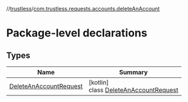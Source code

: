 //[trustless](../../index.md)/[com.trustless.requests.accounts.deleteAnAccount](index.md)

# Package-level declarations

## Types

| Name | Summary |
|---|---|
| [DeleteAnAccountRequest](-delete-an-account-request/index.md) | [kotlin]<br>class [DeleteAnAccountRequest](-delete-an-account-request/index.md) |
